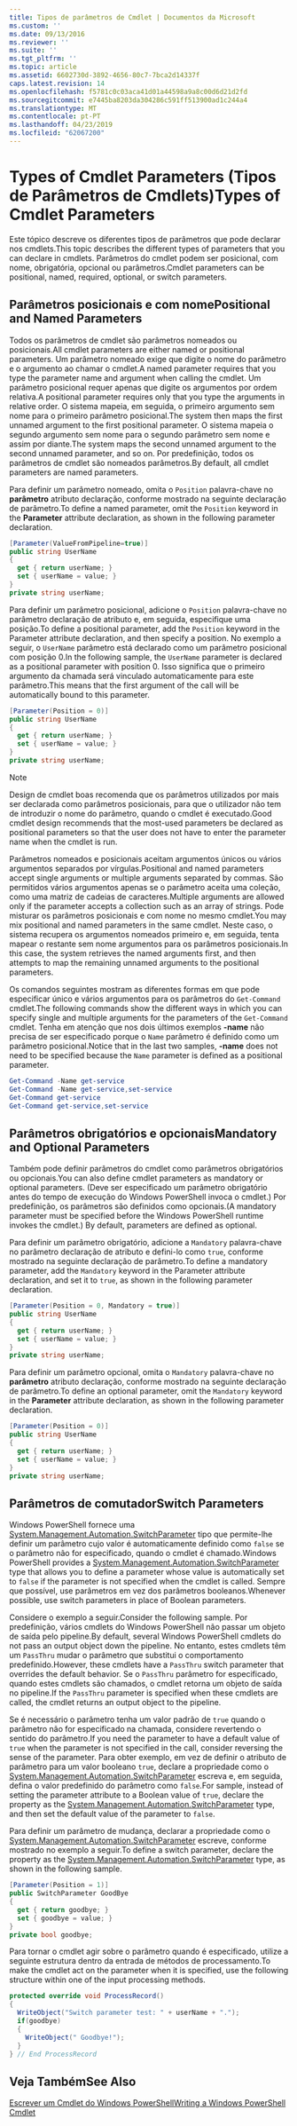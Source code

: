 ```yaml
---
title: Tipos de parâmetros de Cmdlet | Documentos da Microsoft
ms.custom: ''
ms.date: 09/13/2016
ms.reviewer: ''
ms.suite: ''
ms.tgt_pltfrm: ''
ms.topic: article
ms.assetid: 6602730d-3892-4656-80c7-7bca2d14337f
caps.latest.revision: 14
ms.openlocfilehash: f5781c0c03aca41d01a44598a9a8c00d6d21d2fd
ms.sourcegitcommit: e7445ba8203da304286c591ff513900ad1c244a4
ms.translationtype: MT
ms.contentlocale: pt-PT
ms.lasthandoff: 04/23/2019
ms.locfileid: "62067200"
---
```

# <a name="types-of-cmdlet-parameters"></a><span data-ttu-id="903d7-102">Types of Cmdlet Parameters (Tipos de Parâmetros de Cmdlets)</span><span class="sxs-lookup"><span data-stu-id="903d7-102">Types of Cmdlet Parameters</span></span>

<span data-ttu-id="903d7-103">Este tópico descreve os diferentes tipos de parâmetros que pode declarar nos cmdlets.</span><span class="sxs-lookup"><span data-stu-id="903d7-103">This topic describes the different types of parameters that you can declare in cmdlets.</span></span> <span data-ttu-id="903d7-104">Parâmetros do cmdlet podem ser posicional, com nome, obrigatória, opcional ou parâmetros.</span><span class="sxs-lookup"><span data-stu-id="903d7-104">Cmdlet parameters can be positional, named, required, optional, or switch parameters.</span></span>

## <a name="positional-and-named-parameters"></a><span data-ttu-id="903d7-105">Parâmetros posicionais e com nome</span><span class="sxs-lookup"><span data-stu-id="903d7-105">Positional and Named Parameters</span></span>

<span data-ttu-id="903d7-106">Todos os parâmetros de cmdlet são parâmetros nomeados ou posicionais.</span><span class="sxs-lookup"><span data-stu-id="903d7-106">All cmdlet parameters are either named or positional parameters.</span></span> <span data-ttu-id="903d7-107">Um parâmetro nomeado exige que digite o nome do parâmetro e o argumento ao chamar o cmdlet.</span><span class="sxs-lookup"><span data-stu-id="903d7-107">A named parameter requires that you type the parameter name and argument when calling the cmdlet.</span></span> <span data-ttu-id="903d7-108">Um parâmetro posicional requer apenas que digite os argumentos por ordem relativa.</span><span class="sxs-lookup"><span data-stu-id="903d7-108">A positional parameter requires only that you type the arguments in relative order.</span></span> <span data-ttu-id="903d7-109">O sistema mapeia, em seguida, o primeiro argumento sem nome para o primeiro parâmetro posicional.</span><span class="sxs-lookup"><span data-stu-id="903d7-109">The system then maps the first unnamed argument to the first positional parameter.</span></span> <span data-ttu-id="903d7-110">O sistema mapeia o segundo argumento sem nome para o segundo parâmetro sem nome e assim por diante.</span><span class="sxs-lookup"><span data-stu-id="903d7-110">The system maps the second unnamed argument to the second unnamed parameter, and so on.</span></span> <span data-ttu-id="903d7-111">Por predefinição, todos os parâmetros de cmdlet são nomeados parâmetros.</span><span class="sxs-lookup"><span data-stu-id="903d7-111">By default, all cmdlet parameters are named parameters.</span></span>

<span data-ttu-id="903d7-112">Para definir um parâmetro nomeado, omita o `Position` palavra-chave no **parâmetro** atributo declaração, conforme mostrado na seguinte declaração de parâmetro.</span><span class="sxs-lookup"><span data-stu-id="903d7-112">To define a named parameter, omit the `Position` keyword in the **Parameter** attribute declaration, as shown in the following parameter declaration.</span></span>

```csharp
[Parameter(ValueFromPipeline=true)]
public string UserName
{
  get { return userName; }
  set { userName = value; }
}
private string userName;
```

<span data-ttu-id="903d7-113">Para definir um parâmetro posicional, adicione o `Position` palavra-chave no parâmetro declaração de atributo e, em seguida, especifique uma posição.</span><span class="sxs-lookup"><span data-stu-id="903d7-113">To define a positional parameter, add the `Position` keyword in the Parameter attribute declaration, and then specify a position.</span></span> <span data-ttu-id="903d7-114">No exemplo a seguir, o `UserName` parâmetro está declarado como um parâmetro posicional com posição 0.</span><span class="sxs-lookup"><span data-stu-id="903d7-114">In the following sample, the `UserName` parameter is declared as a positional parameter with position 0.</span></span> <span data-ttu-id="903d7-115">Isso significa que o primeiro argumento da chamada será vinculado automaticamente para este parâmetro.</span><span class="sxs-lookup"><span data-stu-id="903d7-115">This means that the first argument of the call will be automatically bound to this parameter.</span></span>

```csharp
[Parameter(Position = 0)]
public string UserName
{
  get { return userName; }
  set { userName = value; }
}
private string userName;
```

> [!NOTE]
> <span data-ttu-id="903d7-116">Design de cmdlet boas recomenda que os parâmetros utilizados por mais ser declarada como parâmetros posicionais, para que o utilizador não tem de introduzir o nome do parâmetro, quando o cmdlet é executado.</span><span class="sxs-lookup"><span data-stu-id="903d7-116">Good cmdlet design recommends that the most-used parameters be declared as positional parameters so that the user does not have to enter the parameter name when the cmdlet is run.</span></span>

<span data-ttu-id="903d7-117">Parâmetros nomeados e posicionais aceitam argumentos únicos ou vários argumentos separados por vírgulas.</span><span class="sxs-lookup"><span data-stu-id="903d7-117">Positional and named parameters accept single arguments or multiple arguments separated by commas.</span></span> <span data-ttu-id="903d7-118">São permitidos vários argumentos apenas se o parâmetro aceita uma coleção, como uma matriz de cadeias de caracteres.</span><span class="sxs-lookup"><span data-stu-id="903d7-118">Multiple arguments are allowed only if the parameter accepts a collection such as an array of strings.</span></span> <span data-ttu-id="903d7-119">Pode misturar os parâmetros posicionais e com nome no mesmo cmdlet.</span><span class="sxs-lookup"><span data-stu-id="903d7-119">You may mix positional and named parameters in the same cmdlet.</span></span> <span data-ttu-id="903d7-120">Neste caso, o sistema recupera os argumentos nomeados primeiro e, em seguida, tenta mapear o restante sem nome argumentos para os parâmetros posicionais.</span><span class="sxs-lookup"><span data-stu-id="903d7-120">In this case, the system retrieves the named arguments first, and then attempts to map the remaining unnamed arguments to the positional parameters.</span></span>

<span data-ttu-id="903d7-121">Os comandos seguintes mostram as diferentes formas em que pode especificar único e vários argumentos para os parâmetros do `Get-Command` cmdlet.</span><span class="sxs-lookup"><span data-stu-id="903d7-121">The following commands show the different ways in which you can specify single and multiple arguments for the parameters of the `Get-Command` cmdlet.</span></span> <span data-ttu-id="903d7-122">Tenha em atenção que nos dois últimos exemplos **-name** não precisa de ser especificado porque o `Name` parâmetro é definido como um parâmetro posicional.</span><span class="sxs-lookup"><span data-stu-id="903d7-122">Notice that in the last two samples, **-name** does not need to be specified because the `Name` parameter is defined as a positional parameter.</span></span>

```powershell
Get-Command -Name get-service
Get-Command -Name get-service,set-service
Get-Command get-service
Get-Command get-service,set-service
```

## <a name="mandatory-and-optional-parameters"></a><span data-ttu-id="903d7-123">Parâmetros obrigatórios e opcionais</span><span class="sxs-lookup"><span data-stu-id="903d7-123">Mandatory and Optional Parameters</span></span>

<span data-ttu-id="903d7-124">Também pode definir parâmetros do cmdlet como parâmetros obrigatórios ou opcionais.</span><span class="sxs-lookup"><span data-stu-id="903d7-124">You can also define cmdlet parameters as mandatory or optional parameters.</span></span> <span data-ttu-id="903d7-125">(Deve ser especificado um parâmetro obrigatório antes do tempo de execução do Windows PowerShell invoca o cmdlet.)  Por predefinição, os parâmetros são definidos como opcionais.</span><span class="sxs-lookup"><span data-stu-id="903d7-125">(A mandatory parameter must be specified before the Windows PowerShell runtime invokes the cmdlet.)  By default, parameters are defined as optional.</span></span>

<span data-ttu-id="903d7-126">Para definir um parâmetro obrigatório, adicione a `Mandatory` palavra-chave no parâmetro declaração de atributo e defini-lo como `true`, conforme mostrado na seguinte declaração de parâmetro.</span><span class="sxs-lookup"><span data-stu-id="903d7-126">To define a mandatory parameter, add the `Mandatory` keyword in the Parameter attribute declaration, and set it to `true`, as shown in the following parameter declaration.</span></span>

```csharp
[Parameter(Position = 0, Mandatory = true)]
public string UserName
{
  get { return userName; }
  set { userName = value; }
}
private string userName;
```

<span data-ttu-id="903d7-127">Para definir um parâmetro opcional, omita o `Mandatory` palavra-chave no **parâmetro** atributo declaração, conforme mostrado na seguinte declaração de parâmetro.</span><span class="sxs-lookup"><span data-stu-id="903d7-127">To define an optional parameter, omit the `Mandatory` keyword in the **Parameter** attribute declaration, as shown in the following parameter declaration.</span></span>

```csharp
[Parameter(Position = 0)]
public string UserName
{
  get { return userName; }
  set { userName = value; }
}
private string userName;
```

## <a name="switch-parameters"></a><span data-ttu-id="903d7-128">Parâmetros de comutador</span><span class="sxs-lookup"><span data-stu-id="903d7-128">Switch Parameters</span></span>

<span data-ttu-id="903d7-129">Windows PowerShell fornece uma [System.Management.Automation.SwitchParameter](/dotnet/api/System.Management.Automation.SwitchParameter) tipo que permite-lhe definir um parâmetro cujo valor é automaticamente definido como `false` se o parâmetro não for especificado, quando o cmdlet é chamado.</span><span class="sxs-lookup"><span data-stu-id="903d7-129">Windows PowerShell provides a [System.Management.Automation.SwitchParameter](/dotnet/api/System.Management.Automation.SwitchParameter) type that allows you to define a parameter whose value is automatically set to `false` if the parameter is not specified when the cmdlet is called.</span></span> <span data-ttu-id="903d7-130">Sempre que possível, use parâmetros em vez dos parâmetros booleanos.</span><span class="sxs-lookup"><span data-stu-id="903d7-130">Whenever possible, use switch parameters in place of Boolean parameters.</span></span>

<span data-ttu-id="903d7-131">Considere o exemplo a seguir.</span><span class="sxs-lookup"><span data-stu-id="903d7-131">Consider the following sample.</span></span> <span data-ttu-id="903d7-132">Por predefinição, vários cmdlets do Windows PowerShell não passar um objeto de saída pelo pipeline.</span><span class="sxs-lookup"><span data-stu-id="903d7-132">By default, several Windows PowerShell cmdlets do not pass an output object down the pipeline.</span></span> <span data-ttu-id="903d7-133">No entanto, estes cmdlets têm um `PassThru` mudar o parâmetro que substitui o comportamento predefinido.</span><span class="sxs-lookup"><span data-stu-id="903d7-133">However, these cmdlets have a `PassThru` switch parameter that overrides the default behavior.</span></span> <span data-ttu-id="903d7-134">Se o `PassThru` parâmetro for especificado, quando estes cmdlets são chamados, o cmdlet retorna um objeto de saída no pipeline.</span><span class="sxs-lookup"><span data-stu-id="903d7-134">If the `PassThru` parameter is specified when these cmdlets are called, the cmdlet returns an output object to the pipeline.</span></span>

<span data-ttu-id="903d7-135">Se é necessário o parâmetro tenha um valor padrão de `true` quando o parâmetro não for especificado na chamada, considere revertendo o sentido do parâmetro.</span><span class="sxs-lookup"><span data-stu-id="903d7-135">If you need the parameter to have a default value of `true` when the parameter is not specified in the call, consider reversing the sense of the parameter.</span></span> <span data-ttu-id="903d7-136">Para obter exemplo, em vez de definir o atributo de parâmetro para um valor booleano `true`, declare a propriedade como o [System.Management.Automation.SwitchParameter](/dotnet/api/System.Management.Automation.SwitchParameter) escreva e, em seguida, defina o valor predefinido do parâmetro como `false`.</span><span class="sxs-lookup"><span data-stu-id="903d7-136">For sample, instead of setting the parameter attribute to a Boolean value of `true`, declare the property as the [System.Management.Automation.SwitchParameter](/dotnet/api/System.Management.Automation.SwitchParameter) type, and then set the default value of the parameter to `false`.</span></span>

<span data-ttu-id="903d7-137">Para definir um parâmetro de mudança, declarar a propriedade como o [System.Management.Automation.SwitchParameter](/dotnet/api/System.Management.Automation.SwitchParameter) escreve, conforme mostrado no exemplo a seguir.</span><span class="sxs-lookup"><span data-stu-id="903d7-137">To define a switch parameter, declare the property as the [System.Management.Automation.SwitchParameter](/dotnet/api/System.Management.Automation.SwitchParameter) type, as shown in the following sample.</span></span>

```csharp
[Parameter(Position = 1)]
public SwitchParameter GoodBye
{
  get { return goodbye; }
  set { goodbye = value; }
}
private bool goodbye;
```

<span data-ttu-id="903d7-138">Para tornar o cmdlet agir sobre o parâmetro quando é especificado, utilize a seguinte estrutura dentro da entrada de métodos de processamento.</span><span class="sxs-lookup"><span data-stu-id="903d7-138">To make the cmdlet act on the parameter when it is specified, use the following structure within one of the input processing methods.</span></span>

```csharp
protected override void ProcessRecord()
{
  WriteObject("Switch parameter test: " + userName + ".");
  if(goodbye)
  {
    WriteObject(" Goodbye!");
  }
} // End ProcessRecord
```

## <a name="see-also"></a><span data-ttu-id="903d7-139">Veja Também</span><span class="sxs-lookup"><span data-stu-id="903d7-139">See Also</span></span>

[<span data-ttu-id="903d7-140">Escrever um Cmdlet do Windows PowerShell</span><span class="sxs-lookup"><span data-stu-id="903d7-140">Writing a Windows PowerShell Cmdlet</span></span>](./writing-a-windows-powershell-cmdlet.md)

